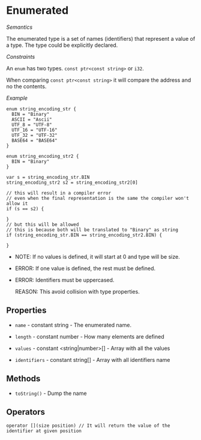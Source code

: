 # Enumerated

*Semantics*

The enumerated type is a set of names (identifiers) that represent a value of
a type. The type could be explicitly declared.

*Constraints*

An `enum` has two types. `const ptr<const string>` or `i32`.

When comparing `const ptr<const string>` it will compare the address and no
the contents.

*Example*

```
enum string_encoding_str {
  BIN = "Binary"
  ASCII = "Ascii"
  UTF_8 = "UTF-8"
  UTF_16 = "UTF-16"
  UTF_32 = "UTF-32"
  BASE64 = "BASE64"
}

enum string_encoding_str2 {
  BIN = "Binary"
}

var s = string_encoding_str.BIN
string_encoding_str2 s2 = string_encoding_str2[0]

// this will result in a compiler error
// even when the final representation is the same the compiler won't allow it
if (s == s2) {

}
// but this will be allowed
// this is because both will be translated to "Binary" as string
if (string_encoding_str.BIN == string_encoding_str2.BIN) {

}
```

* NOTE: If no values is defined, it will start at 0 and type will be size.

* ERROR: If one value is defined, the rest must be defined.

* ERROR: Identifiers must be uppercased.

  REASON: This avoid collision with type properties.

<!--
  https://en.wikipedia.org/wiki/Enumerated_type
-->
## Properties

* `name` - constant string - The enumerated name.

* `length` - constant number - How many elements are defined

* `values` - constant &lt;string|number&gt;[] - Array with all the values

* `identifiers` - constant string[] - Array with all identifiers name

<!--
`type` - Type representation
-->

## Methods

* `toString()` - Dump the name

## Operators

```
operator [](size position) // It will return the value of the identifier at given position
```
